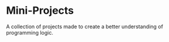 # Mini-Projects
A collection of projects made to create a better understanding of programming logic.
